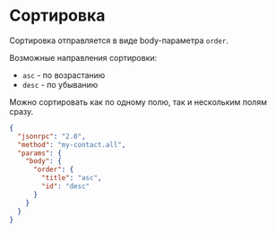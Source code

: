 Сортировка
===

Сортировка отправляется в виде body-параметра `order`.

Возможные направления сортировки:

* `asc` - по возрастанию
* `desc` - по убыванию

Можно сортировать как по одному полю, так и нескольким полям сразу.

```json
{
  "jsonrpc": "2.0",
  "method": "my-contact.all",
  "params": {
    "body": {
      "order": {
        "title": "asc",
        "id": "desc"
      }
    }
  }
}
```

